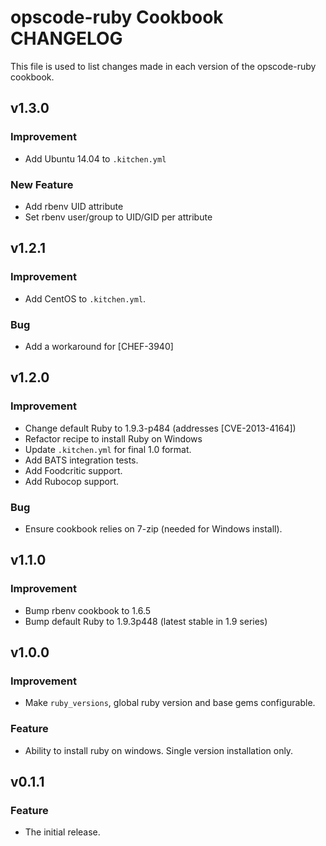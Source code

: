 opscode-ruby Cookbook CHANGELOG
===============================
This file is used to list changes made in each version of the
opscode-ruby cookbook.

v1.3.0
------
### Improvement
- Add Ubuntu 14.04 to `.kitchen.yml`

### New Feature
- Add rbenv UID attribute
- Set rbenv user/group to UID/GID per attribute

v1.2.1
-------
### Improvement
- Add CentOS to `.kitchen.yml`.

### Bug
- Add a workaround for [CHEF-3940]

v1.2.0
-------
### Improvement
- Change default Ruby to 1.9.3-p484 (addresses [CVE-2013-4164])
- Refactor recipe to install Ruby on Windows
- Update `.kitchen.yml` for final 1.0 format.
- Add BATS integration tests.
- Add Foodcritic support.
- Add Rubocop support.

### Bug
- Ensure cookbook relies on 7-zip (needed for Windows install).

v1.1.0
-------
### Improvement
- Bump rbenv cookbook to 1.6.5
- Bump default Ruby to 1.9.3p448 (latest stable in 1.9 series)

v1.0.0
-------
### Improvement
- Make `ruby_versions`, global ruby version and base gems configurable.

### Feature
- Ability to install ruby on windows. Single version installation only.

v0.1.1
-------
### Feature
- The initial release.
